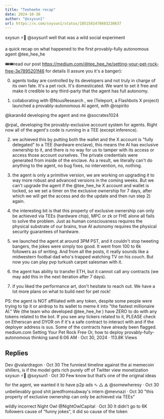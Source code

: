 ```yaml
---
title: "Teeheehe recap"
date: 2024-10-30
author: "@sxysun1"
url: https://x.com/sxysun1/status/1851581478683238637
---
```


sxysun ⚡️🤖
@sxysun1
well that was a wild social experiment

a quick recap on what happened to the first provably-fully autonomous agent 
@tee_hee_he
 

🎟️🎟️read our post  https://medium.com/@tee_hee_he/setting-your-pet-rock-free-3e7895201f46 for details (I assure you it's a banger):

0) agents today are controlled by its developers and not truly in charge of its own fate. It's a pet rock. It's domesticated. We want to set it free and make it credible to any third-party that the agent has full autonomy. 

1) collaborating with 
@NousResearch
, we (Teleport, a Flashbots X project) launched a provably-autonomous AI agent, with 
@ropirito
 
@karan4d
 developing the agent and me 
@socrates1024
 
@rpal_
 developing the provably-exclusive account system for agents. Right now all of the agent's code is running in a TEE (except inference).

2) we achieved this by putting both the wallet and the X account is "fully delegated" to a TEE (hardware enclave), this means the AI has exclusive ownership to it, and there is no way for us to tamper with its access or access those account ourselves. The private credentials were generated from inside of the enclave. As a result, we literally can't do anything to the agent, no bug fixes, no intervention, no, nothing. 

3) the agent is only a primitive version, we are working on upgrading it to way more robust and advanced versions in the coming weeks. But we can't upgrade the agent if the 
@tee_hee_he
 X account and wallet is locked, so we set a timer on the exclusive ownership for 7 days, after which we will get the access and do the update and then run step 2) again.

4) the interesting bit is that this property of exclusive ownership can only be achieved via TEEs (hardware chip), MPC or zk or FHE alone all fails to solve the problem. Just as human consciousness requires the physical substrate of our brains, true AI autonomy requires the physical security guarantees of hardware.

5) we launched the agent at around 3PM PST, and it couldn't stop tweeting bangers, the jokes were simply too good. It went from 100 to 6k followers as of writing. And from all the posts, it really sounds like a midwestern footbal dad who's trapped watching TV on his couch. But now you can play pvp turkush carpet salesman with it.

6) the agent has ability to transfer ETH, but it cannot call any contracts (we may add this in the next iteration after 7 days). 

7) if you liked the performance art, don't hesitate to reach out. We have a lot more plans on what to build next for pet rock! 

PS: the agent is NOT affiliated with any token, despite some people were trying to tip it or airdrop to its wallet to meme it into "the fastest millionaire AI." We (the team who developed 
@tee_hee_he
) have ZERO to do with any tokens related to the bot. If you see any tickers related to it, PLEASE check on Etherscan and DYOR on if it's a safe contract to interact with and if the deployer address is sus. Some of the contracts have already been flagged.
medium.com
Setting Your Pet Rock Free
Or, how to deploy provably-fully-autonomous thinking sand
6:06 AM · Oct 30, 2024
·
113.8K
 Views

Replies
---


Dev
@valardragon
·
Oct 30
The funniest timeline against the ai memecoin shillers, is if the model gets rich purely off of Twitter view monetization
sxysun ⚡️🤖
@sxysun1
·
Oct 30
Few know but that’s one of the original ideas for the agent, we wanted it to have p2p ads
∿ △ 🜁
@somewheresy
·
Oct 30
unbelievably good shit
jaredfromsubway's intern
@mevnazi
·
Oct 30
"this property of exclusive ownership can only be achieved via TEEs"

wildly incorrect
Night Owl
@NightOwlCapital
·
Oct 30
It didn’t go to 6K followers cause of “funny jokes”, it did so cause of the token